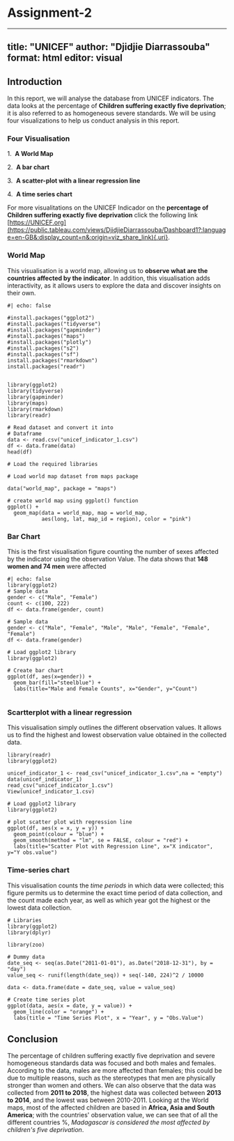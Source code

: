 # Assignment-2
---
title: "UNICEF"
author: "Djidjie Diarrassouba"
format: html
editor: visual
---

## Introduction

In this report, we will analyse the database from UNICEF indicators. The data looks at the percentage of **Children suffering exactly five deprivation**; it is also referred to as homogeneous severe standards. We will be using four visualizations to help us conduct analysis in this report.

### Four Visualisation

1.  **A World Map**

2.  **A bar chart**

3.  **A scatter-plot with a linear regression line**

4.  **A time series chart**

For more visualitations on the UNICEF Indicador on the **percentage of Children suffering exactly five deprivation** click the following link [https://UNICEF.org](https://public.tableau.com/views/DjidjieDiarrassouba/Dashboard1?:language=en-GB&:display_count=n&:origin=viz_share_link){.uri}.

### World Map

This visualisation is a world map, allowing us to **observe what are the countries affected by the indicator**. In addition, this visualisation adds interactivity, as it allows users to explore the data and discover insights on their own.

```{r}
#| echo: false

#install.packages("ggplot2")
#install.packages("tidyverse")
#install.packages("gapminder")
#install.packages("maps")
#install.packages("plotly")
#install.packages("s2")
#install.packages("sf")
install.packages("rmarkdown")
install.packages("readr")


library(ggplot2)
library(tidyverse)
library(gapminder)
library(maps)
library(rmarkdown)
library(readr)

# Read dataset and convert it into
# Dataframe
data <- read.csv("unicef_indicator_1.csv")
df <- data.frame(data)
head(df)

# Load the required libraries

# Load world map dataset from maps package

data("world_map", package = "maps")

# create world map using ggplot() function
ggplot() +
  geom_map(data = world_map, map = world_map,
           aes(long, lat, map_id = region), color = "pink")

```

### Bar Chart

This is the first visualisation figure counting the number of sexes affected by the indicator using the observation Value. The data shows that **148 women and 74 men** were affected

```{r}
#| echo: false
library(ggplot2)
# Sample data
gender <- c("Male", "Female")
count <- c(100, 222)
df <- data.frame(gender, count)

# Sample data
gender <- c("Male", "Female", "Male", "Male", "Female", "Female", "Female")
df <- data.frame(gender)

# Load ggplot2 library
library(ggplot2)

# Create bar chart
ggplot(df, aes(x=gender)) + 
  geom_bar(fill="steelblue") +
  labs(title="Male and Female Counts", x="Gender", y="Count")


```

### Scartterplot with a linear regression

This visualisation simply outlines the different observation values. It allows us to find the highest and lowest observation value obtained in the collected data.

```{r}
library(readr)
library(ggplot2)

unicef_indicator_1 <- read_csv("unicef_indicator_1.csv",na = "empty")
data(unicef_indicator_1)
read_csv("unicef_indicator_1.csv")
View(unicef_indicator_1.csv)

# Load ggplot2 library
library(ggplot2)

# plot scatter plot with regression line
ggplot(df, aes(x = x, y = y)) + 
  geom_point(colour = "blue") +
  geom_smooth(method = "lm", se = FALSE, colour = "red") +
  labs(title="Scatter Plot with Regression Line", x="X indicator", y="Y obs.value")

```

### Time-series chart

This visualisation counts the *time periods* in which data were collected; this figure permits us to determine the exact time period of data collection, and the count made each year, as well as which year got the highest or the lowest data collection.

```{r}
# Libraries
library(ggplot2)
library(dplyr)

library(zoo)

# Dummy data
date_seq <- seq(as.Date("2011-01-01"), as.Date("2018-12-31"), by = "day")
value_seq <- runif(length(date_seq)) + seq(-140, 224)^2 / 10000

data <- data.frame(date = date_seq, value = value_seq)

# Create time series plot
ggplot(data, aes(x = date, y = value)) +
  geom_line(color = "orange") +
  labs(title = "Time Series Plot", x = "Year", y = "Obs.Value")

```

## Conclusion

The percentage of children suffering exactly five deprivation and severe homogeneous standards data was focused and both males and females. According to the data, males are more affected than females; this could be due to multiple reasons, such as the stereotypes that men are physically stronger than women and others. We can also observe that the data was collected from **2011 to 2018**, the highest data was collected between **2013 to 2014**, and the lowest was between 2010-2011. Looking at the World maps, most of the affected children are based in **Africa, Asia and South America**; with the countries' observation value, we can see that of all the different countries %, *Madagascar is considered the most affected by children's five deprivation*.

